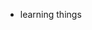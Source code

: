 - learning things

<!---
Flopdude/Flopdude is a ✨ special ✨ repository because its `README.md` (this file) appears on your GitHub profile.
You can click the Preview link to take a look at your changes.
--->
